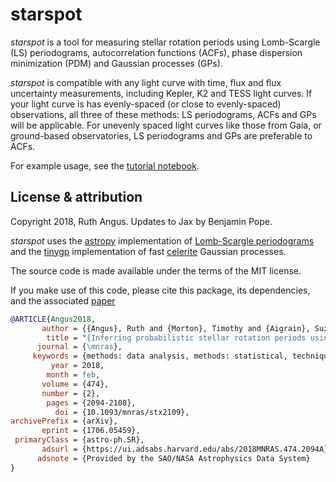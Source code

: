 
# starspot

*starspot* is a tool for measuring stellar rotation periods using
Lomb-Scargle (LS) periodograms, autocorrelation functions (ACFs), phase
dispersion minimization (PDM) and Gaussian processes (GPs).


*starspot* is compatible with any light curve with time, flux and flux
uncertainty measurements, including Kepler, K2 and TESS light curves.
If your light curve is has evenly-spaced (or close to evenly-spaced)
observations, all three of these methods: LS periodograms, ACFs and GPs will
be applicable.
For unevenly spaced light curves like those from Gaia, or ground-based
observatories, LS periodograms and GPs are preferable to ACFs.

For example usage, see the [tutorial notebook](notebooks/tutorial.ipynb).

## License & attribution

Copyright 2018, Ruth Angus. Updates to Jax by Benjamin Pope.

*starspot* uses the [astropy](http://www.astropy.org/) implementation of
[Lomb-Scargle periodograms](http://docs.astropy.org/en/stable/stats/lombscargle.html) and the
[tinygp](https://tinygp.readthedocs.io/) implementation of
fast [celerite](https://celerite.readthedocs.io/en/latest/?badge=latest)
Gaussian processes.

The source code is made available under the terms of the MIT license.

If you make use of this code, please cite this package, its dependencies, and the associated [paper](https://ui.adsabs.harvard.edu/abs/2018MNRAS.474.2094A) 

```bibtex
@ARTICLE{Angus2018,
       author = {{Angus}, Ruth and {Morton}, Timothy and {Aigrain}, Suzanne and {Foreman-Mackey}, Daniel and {Rajpaul}, Vinesh},
        title = "{Inferring probabilistic stellar rotation periods using Gaussian processes}",
      journal = {\mnras},
     keywords = {methods: data analysis, methods: statistical, techniques: photometric, stars: rotation, stars: solar-type, starspots, Astrophysics - Solar and Stellar Astrophysics, Astrophysics - Instrumentation and Methods for Astrophysics},
         year = 2018,
        month = feb,
       volume = {474},
       number = {2},
        pages = {2094-2108},
          doi = {10.1093/mnras/stx2109},
archivePrefix = {arXiv},
       eprint = {1706.05459},
 primaryClass = {astro-ph.SR},
       adsurl = {https://ui.adsabs.harvard.edu/abs/2018MNRAS.474.2094A},
      adsnote = {Provided by the SAO/NASA Astrophysics Data System}
}
```